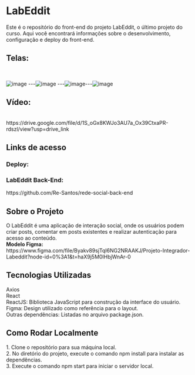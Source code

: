 <h1> LabEddit </h1>


Este é o repositório do front-end do projeto LabEddit, o último projeto do curso. Aqui você encontrará informações sobre o desenvolvimento, configuração e deploy do front-end.<br>
<h2>Telas:</h2><br>

![image](https://github.com/Re-Santos/projeto-fullStack-front/assets/123095086/b5715d8d-50d3-4d17-b4df-ca9cf2025110)
---![image](https://github.com/Re-Santos/projeto-fullStack-front/assets/123095086/30d17c59-75c8-40d1-9dfb-903272771a5b)
---![image](https://github.com/Re-Santos/projeto-fullStack-front/assets/123095086/eb7999f4-9900-45c6-893e-3ed1cf2bd895)---![image](https://github.com/Re-Santos/projeto-fullStack-front/assets/123095086/b225b98d-0bd0-40ee-8809-7f6d31a6cf39)

<h2>Vídeo:</h2><br>
https://drive.google.com/file/d/1S_oGx8KWJo3AU7a_Ox39CtxaPR-rdszl/view?usp=drive_link<br>
<h2>Links de acesso</h2>
<h3>Deploy:</h3>
<h3>LabEddit Back-End:</h3>
https://github.com/Re-Santos/rede-social-back-end

<h2> Sobre o Projeto </h2>
O LabEddit é uma aplicação de interação social, onde os usuários podem criar posts, comentar em posts existentes e realizar autenticação para acesso ao conteúdo.<br>
<strong>Modelo Figma:</strong> https://www.figma.com/file/Byakv89sjTqI6NG2NRAAKJ/Projeto-Integrador-Labeddit?node-id=0%3A1&t=haX9j5M0lHbjWnAr-0

<h2> Tecnologias Utilizadas </h2>
Axios<br>
React<br>
ReactJS: Biblioteca JavaScript para construção da interface do usuário.<br>
Figma: Design utilizado como referência para o layout.<br>
Outras dependências: Listadas no arquivo package.json.<br>

<h2> Como Rodar Localmente </h2>
1. Clone o repositório para sua máquina local.<br>
2. No diretório do projeto, execute o comando npm install para instalar as dependências.<br>
3. Execute o comando npm start para iniciar o servidor local.



